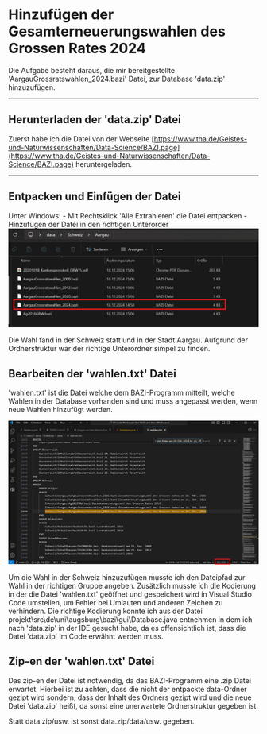 # Hinzufügen der Gesamterneuerungswahlen des Grossen Rates 2024

Die Aufgabe besteht daraus, die mir bereitgestellte 'AargauGrossratswahlen_2024.bazi' Datei, zur Database 'data.zip' hinzuzufügen.

---

## Herunterladen der 'data.zip' Datei

Zuerst habe ich die Datei von der Webseite [https://www.tha.de/Geistes-und-Naturwissenschaften/Data-Science/BAZI.page](https://www.tha.de/Geistes-und-Naturwissenschaften/Data-Science/BAZI.page) heruntergeladen.

---

## Entpacken und Einfügen der Datei

Unter Windows:
    - Mit Rechtsklick 'Alle Extrahieren' die Datei entpacken
    - Hinzufügen der Datei in den richtigen Unterorder
    ![Ordner mit der hinzugefügten Datei](../../aufgaben_img/data.zip_um_wahl_erweitern/aargau_grossratswahlen_2024/wahlen.txt_ordner_aargau_grossratswahlen.png)

Die Wahl fand in der Schweiz statt und in der Stadt Aargau. Aufgrund der Ordnerstruktur war der richtige Unterordner simpel zu finden.


## Bearbeiten der 'wahlen.txt' Datei

'wahlen.txt' ist die Datei welche dem BAZI-Programm mitteilt, welche Wahlen in der Database vorhanden sind und muss angepasst werden, wenn neue Wahlen hinzufügt werden.

![wahlen.txt Schweiz Aargau](../../aufgaben_img/data.zip_um_wahl_erweitern/aargau_grossratswahlen_2024/wahlen.txt_aargau_grossratswahlen_2024_in_vscode.png)

Um die Wahl in der Schweiz hinzuzufügen musste ich den Dateipfad zur Wahl in der richtigen Gruppe angeben. Zusätzlich musste ich die Kodierung in der die Datei 'wahlen.txt' geöffnet und gespeichert wird in Visual Studio Code umstellen, um Fehler bei Umlauten und anderen Zeichen zu verhindern. Die richtige Kodierung konnte ich aus der Datei projekt\src\de\uni\augsburg\bazi\gui\Database.java entnehmen in dem ich nach 'data.zip' in der IDE gesucht habe, da es offensichtlich ist, dass die Datei 'data.zip' im Code erwähnt werden muss.

## Zip-en der 'wahlen.txt' Datei

Das zip-en der Datei ist notwendig, da das BAZI-Programm eine .zip Datei erwartet. Hierbei ist zu achten, dass die nicht der entpackte data-Ordner gezipt wird sondern, dass der Inhalt des Ordners gezipt wird und die neue Datei 'data.zip' heißt, da sonst eine unerwartete Ordnerstruktur gegeben ist.

Statt data.zip/usw. ist sonst data.zip/data/usw. gegeben.
